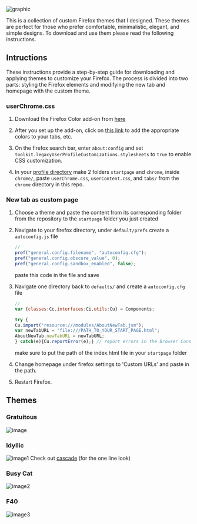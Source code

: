 ![graphic](https://github.com/ycatsh/firefox-themes/assets/91330011/7b8ee35f-0673-4014-9038-ebdc9bc4b583)

This is a collection of custom Firefox themes that I designed. These themes are perfect for those who prefer comfortable, minimalistic, elegant, and simple designs. To download and use them please read the following instructions.

## Intructions 
These instructions provide a step-by-step guide for downloading and applying themes to customize your Firefox. The process is divided into two parts: styling the Firefox elements and modifying the new tab and homepage with the custom theme.

### userChrome.css

1. Download the Firefox Color add-on from [here](https://addons.mozilla.org/en-US/firefox/addon/firefox-color/)  

2. After you set up the add-on, click on [this link](https://color.firefox.com/?theme=XQAAAAKEAwAAAAAAAABBKYhm849SCicxcUUSqiuG_ebZUZXOFqqYn_O4akhBDGiaWd0FjBOq31N1Flo2QaWxtQ6soXvQmPL_Upd3YVaTP-QTAEKfKo8_hUfLueZP0k-rmfVo_jfFNFb9HyVOXU-NXjQTv-zSu7Kg9-Tq4byjMV_kXKgDR38tZi2Sj_zhU8Yx8VVEDTHPt_Hrq_c76cKBmBJ7cdswAG8dWDtuxHy-h8_3x4rFOA9xicLWh1BQYBcy6btytJVQesYC7-wijAstUFJCME_7oZf8zWtJwxFNeZWnIlN0udLKf9nEhZ8dGv2LxOyfB9o6IxUESTxlqTIxJd6KXPKluMOGt7dQEEFyS5cdLcpkX0tJ0783fdze03GDAFjNR4SgEdnTOyL2G7UFsfP7SQmn35SPgaMXALaNe85AqRcMUx1yZ2OW8sLmiCDaoXA9kWgKSBae2ugq6SbaAT2Zft0--OQgTJtn8Y9Vonp3a7JRa-8kQBDrF880_ff6Cg) to add the appropriate colors to your tabs, etc.  

3. On the firefox search bar, enter `about:config` and set `toolkit.legacyUserProfileCustomizations.stylesheets` to `true` to enable CSS customization. 

4. In your [profile directory](about:profiles) make 2 folders `startpage` and `chrome`, inside `chrome/`, paste `userChrome.css`, `userContent.css`, and `tabs/` from the `chrome` directory in this repo.

### New tab as custom page

1. Choose a theme and paste the content from its corresponding folder from the repository to the `startpage` folder you just created 

2. Navigate to your firefox directory, under `default/prefs` create a `autoconfig.js` file
    ```javascript
    //
    pref("general.config.filename", "autoconfig.cfg");
    pref("general.config.obscure_value", 0);
    pref("general.config.sandbox_enabled", false); 
    ```
    paste this code in the file and save

3. Navigate one directory back to `defaults/` and create a `autoconfig.cfg` file
    ```javascript
    //  
    var {classes:Cc,interfaces:Ci,utils:Cu} = Components;  
    
    try {  
    Cu.import("resource:///modules/AboutNewTab.jsm");  
    var newTabURL = "file:///PATH_TO_YOUR_START_PAGE.html";  
    AboutNewTab.newTabURL = newTabURL;  
    } catch(e){Cu.reportError(e);} // report errors in the Browser Console  
    ```
    make sure to put the path of the index.html file in your `startpage` folder

4. Change homepage under firefox settings to 'Custom URLs' and paste in the path. 

5. Restart Firefox. 


## Themes 

### Gratuitous
![image](https://user-images.githubusercontent.com/91330011/210130702-6fb82055-fb88-4268-b335-0d04f3fe6817.png)

### Idyllic
![image1](https://user-images.githubusercontent.com/91330011/162780403-f4b27beb-ea1c-4709-a179-bc70b1588140.png)
Check out [cascade](https://github.com/andreasgrafen/cascade) (for the one line look)

### Busy Cat
![image2](https://user-images.githubusercontent.com/91330011/203773014-c2db8c2d-7010-419a-8dae-46dcd79bc996.png)

### F40
![image3](https://user-images.githubusercontent.com/91330011/204031110-fb0b9c54-cded-44b9-a545-66fb73c9c431.png)
